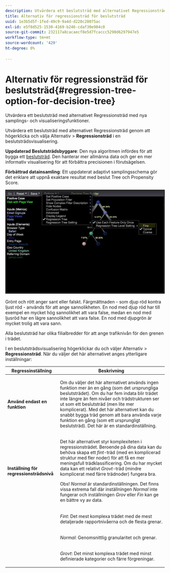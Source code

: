 ```yaml
---
description: Utvärdera ett beslutsträd med alternativet Regressionsträd med nya samplings- och visualiseringsfunktioner.
title: Alternativ för regressionsträd för beslutsträd
uuid: 1e3b5d5f-1fed-49c9-9a4d-d220c28075ac
exl-id: e5f8d525-1530-4169-b246-cdaf30e984c0
source-git-commit: 232117a8cacaecf8e5d7fcaccc5290d6297947e5
workflow-type: tm+mt
source-wordcount: '429'
ht-degree: 0%

---
```


# Alternativ för regressionsträd för beslutsträd{#regression-tree-option-for-decision-tree}

Utvärdera ett beslutsträd med alternativet Regressionsträd med nya samplings- och visualiseringsfunktioner.

Utvärdera ett beslutsträd med alternativet Regressionsträd genom att högerklicka och välja Alternativ > **Regressionsträd** i en beslutsträdsvisualisering.

**Uppdaterad Beslutsträdsbyggare**: Den nya algoritmen infördes för att bygga ett  [beslutsträd](https://experienceleague.adobe.com/docs/data-workbench/using/client/analysis-visualizations/decision-trees/c-decision-trees.html). Den hanterar mer allmänna data och ger en mer informativ visualisering för att förbättra precisionen i förutsägelsen.

**Förbättrad datainsamling**: Ett uppdaterat adaptivt samplingsschema gör det enklare att uppnå exaktare resultat med beslut Tree och Propensity Score.

![](assets/CART-RegressionTreeOptions.jpg)

Grönt och rött anger sant eller falskt. Färgmättnaden - som djup röd kontra ljust röd - används för att ange sannolikheten. En nod med djup röd har till exempel en mycket hög sannolikhet att vara false, medan en nod med ljusröd har en lägre sannolikhet att vara false. En nod med djupgrön är mycket trolig att vara sann.

Alla beslutsträd har olika filialbredder för att ange trafiknivån för den grenen i trädet.

I en beslutsträdsvisualisering högerklickar du och väljer Alternativ > **Regressionsträd**. När du väljer det här alternativet anges ytterligare inställningar:

<table id="table_39E025A3E0B549B4BEDCE0D30A499211"> 
 <thead> 
  <tr> 
   <th colname="col1" class="entry"> Regressinställning </th> 
   <th colname="col2" class="entry"> Beskrivning </th> 
  </tr>
 </thead>
 <tbody> 
  <tr> 
   <td colname="col1"> <p><b>Använd endast en funktion</b> </p> </td> 
   <td colname="col2"> <p>Om du väljer det här alternativet används ingen funktion mer än en gång (som det ursprungliga beslutsträdet). Om du har fem indata blir trädet inte längre än fem nivåer och trädstrukturen ser ut som ett beslutsträd (men lite mer komplicerat). Med det här alternativet kan du snabbt bygga träd genom att bara använda varje funktion en gång (som ett ursprungligt beslutsträd). Det här är en standardinställning. </p> </td> 
  </tr> 
  <tr> 
   <td colname="col1"> <p><b>Inställning för regressionsträdsnivå  </b> </p> </td> 
   <td colname="col2"> <p>Det här alternativet styr komplexiteten i regressionsträdet. Beroende på dina data kan du behöva skapa ett <i>fint</i>-träd (med en komplicerad struktur med fler noder) för att få en mer meningsfull trädklassificering. Om du har mycket data kan ett relativt <i>Grovt</i>-träd (mindre komplicerat med färre trädnoder) fungera bra. </p> <p> <p>Obs! <i>Normal</i> är standardinställningen. Det finns vissa extrema fall där inställningen <i>Normal</i> inte fungerar och inställningen <i>Grov</i> eller <i>Fin</i> kan ge en bättre vy av data. </p> </p> </td> 
  </tr> 
  <tr> 
   <td colname="col1"> </td> 
   <td colname="col2"> <p><i>Fint</i>: Det mest komplexa trädet med de mest detaljerade rapportnivåerna och de flesta grenar. </p> </td> 
  </tr> 
  <tr> 
   <td colname="col1"> </td> 
   <td colname="col2"> <p><i>Normal</i>: Genomsnittlig granularitet och grenar. </p> </td> 
  </tr> 
  <tr> 
   <td colname="col1"> </td> 
   <td colname="col2"> <p><i>Grovt</i>: Det minst komplexa trädet med minst definierade kategorier och färre förgreningar. </p> </td> 
  </tr> 
 </tbody> 
</table>
